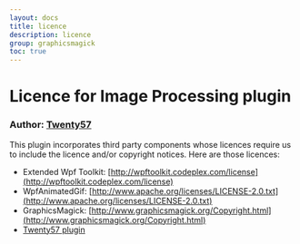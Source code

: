 ```yaml
---
layout: docs
title: licence
description: licence
group: graphicsmagick
toc: true
---
```

# Licence for Image Processing plugin

### Author: [Twenty57](http://www.twenty57.com)

This plugin incorporates third party components whose licences require us to include the licence and/or copyright notices. Here are those licences:

- Extended Wpf Toolkit: [http://wpftoolkit.codeplex.com/license](http://wpftoolkit.codeplex.com/license)
- WpfAnimatedGif: [http://www.apache.org/licenses/LICENSE-2.0.txt](http://www.apache.org/licenses/LICENSE-2.0.txt)
- GraphicsMagick: [http://www.graphicsmagick.org/Copyright.html](http://www.graphicsmagick.org/Copyright.html)
- [Twenty57 plugin](https://linx.software/plugins/builtin/licence/)
